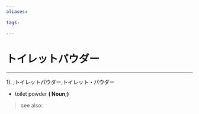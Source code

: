 ```yaml
---
aliases:
    
tags:
    
---
```


# トイレットパウダー
---
1).
,トイレットパウダー,トイレット・パウダー

- toilet powder
**( Noun;)**
> see also: 
            